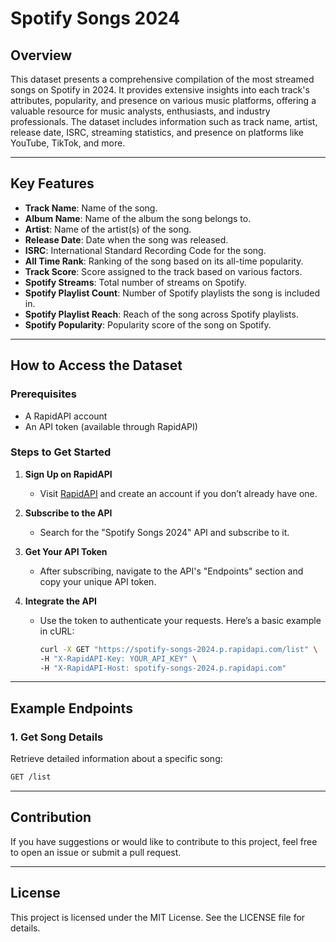 # Spotify Songs 2024

## Overview
This dataset presents a comprehensive compilation of the most streamed songs on Spotify in 2024. It provides extensive insights into each track's attributes, popularity, and presence on various music platforms, offering a valuable resource for music analysts, enthusiasts, and industry professionals. The dataset includes information such as track name, artist, release date, ISRC, streaming statistics, and presence on platforms like YouTube, TikTok, and more.

---

## Key Features

- **Track Name**: Name of the song.
- **Album Name**: Name of the album the song belongs to.
- **Artist**: Name of the artist(s) of the song.
- **Release Date**: Date when the song was released.
- **ISRC**: International Standard Recording Code for the song.
- **All Time Rank**: Ranking of the song based on its all-time popularity.
- **Track Score**: Score assigned to the track based on various factors.
- **Spotify Streams**: Total number of streams on Spotify.
- **Spotify Playlist Count**: Number of Spotify playlists the song is included in.
- **Spotify Playlist Reach**: Reach of the song across Spotify playlists.
- **Spotify Popularity**: Popularity score of the song on Spotify.

---

## How to Access the Dataset

### Prerequisites
- A RapidAPI account
- An API token (available through RapidAPI)

### Steps to Get Started

1. **Sign Up on RapidAPI**
   - Visit [RapidAPI](https://rapidapi.com/robotfa-robotfa-default/api/spotify-songs-2024) and create an account if you don’t already have one.

2. **Subscribe to the API**
   - Search for the "Spotify Songs 2024" API and subscribe to it.

3. **Get Your API Token**
   - After subscribing, navigate to the API's "Endpoints" section and copy your unique API token.

4. **Integrate the API**
   - Use the token to authenticate your requests. Here’s a basic example in cURL:
     ```bash
     curl -X GET "https://spotify-songs-2024.p.rapidapi.com/list" \
     -H "X-RapidAPI-Key: YOUR_API_KEY" \
     -H "X-RapidAPI-Host: spotify-songs-2024.p.rapidapi.com"
     ```

---

## Example Endpoints

### 1. Get Song Details
Retrieve detailed information about a specific song:
```bash
GET /list
```


---

## Contribution
If you have suggestions or would like to contribute to this project, feel free to open an issue or submit a pull request.

---

## License
This project is licensed under the MIT License. See the LICENSE file for details.

